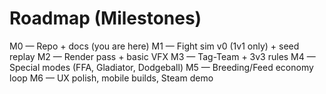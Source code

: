 # Roadmap (Milestones)

M0 — Repo + docs (you are here)
M1 — Fight sim v0 (1v1 only) + seed replay
M2 — Render pass + basic VFX
M3 — Tag-Team + 3v3 rules
M4 — Special modes (FFA, Gladiator, Dodgeball)
M5 — Breeding/Feed economy loop
M6 — UX polish, mobile builds, Steam demo
